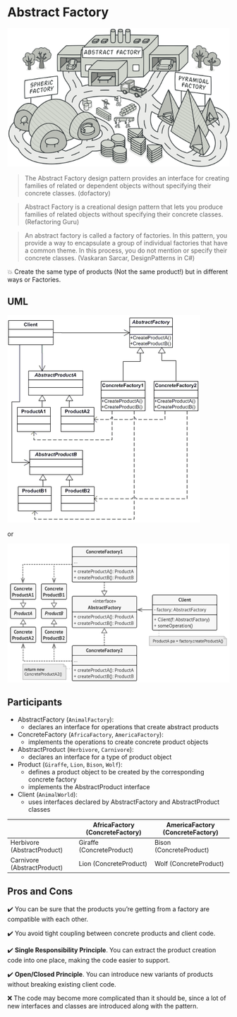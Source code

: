 # Abstract Factory

![abstract-factory-en](images/abstract-factory-en.png)

> The Abstract Factory design pattern provides an interface for creating families of related or dependent objects without specifying their concrete classes. (dofactory)

> Abstract Factory is a creational design pattern that lets you produce families of related objects without specifying their concrete classes. (Refactoring Guru)

> An abstract factory is called a factory of factories. In this pattern, you provide a way to encapsulate a group of individual factories that have a common theme. In this process, you do not mention or specify their concrete classes. (Vaskaran Sarcar, DesignPatterns in C#)

:boom: Create the same type of products (Not the same product!) but in different ways or Factories.  

## UML

![abstract-factory-uml](images/abstract-factory-uml.png)

or

![abstract-factory-structure](images/abstract-factory-structure.png)

## Participants

* AbstractFactory (`AnimalFactory`): 
	* declares an interface for operations that create abstract products
* ConcreteFactory (`AfricaFactory`, `AmericaFactory`):
	* implements the operations to create concrete product objects
* AbstractProduct (`Herbivore`, `Carnivore`): 
	* declares an interface for a type of product object
* Product (`Giraffe`, `Lion`, `Bison`, `Wolf`): 
	* defines a product object to be created by the corresponding concrete factory
	* implements the AbstractProduct interface
* Client (`AnimalWorld`):
	* uses interfaces declared by AbstractFactory and AbstractProduct classes

|							|AfricaFactory (ConcreteFactory)	|AmericaFactory (ConcreteFactory)	|
|---------------------------|-----------------------------------|-----------------------------------|
|Herbivore (AbstractProduct)|Giraffe (ConcreteProduct)			|Bison (ConcreteProduct)			|
|Carnivore (AbstractProduct)|Lion (ConcreteProduct)				|Wolf (ConcreteProduct)				|


## Pros and Cons

<!-- Pros -->

:heavy_check_mark: You can be sure that the products you’re getting from a factory are compatible with each other.

:heavy_check_mark: You avoid tight coupling between concrete products and client code.

:heavy_check_mark: **Single Responsibility Principle**. You can extract the product creation code into one place, making the code easier to support.

:heavy_check_mark: **Open/Closed Principle**. You can introduce new variants of products without breaking existing client code.

<!-- Cons -->

:x: The code may become more complicated than it should be, since a lot of new interfaces and classes are introduced along with the pattern.